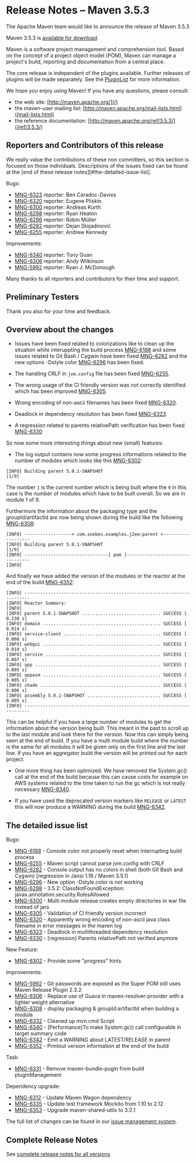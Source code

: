 <!-- 
 Licensed to the Apache Software Foundation (ASF) under one
 or more contributor license agreements.  See the NOTICE file
 distributed with this work for additional information
 regarding copyright ownership.  The ASF licenses this file
 to you under the Apache License, Version 2.0 (the
 "License"); you may not use this file except in compliance
 with the License.  You may obtain a copy of the License at

   http://www.apache.org/licenses/LICENSE-2.0

 Unless required by applicable law or agreed to in writing,
 software distributed under the License is distributed on an
 "AS IS" BASIS, WITHOUT WARRANTIES OR CONDITIONS OF ANY
 KIND, either express or implied.  See the License for the
 specific language governing permissions and limitations
 under the License.

 NOTE: For help with the syntax of this file, see:
 http://maven.apache.org/doxia/references/apt-format.html
-->

# Release Notes &#x2013; Maven 3.5.3

The Apache Maven team would like to announce the release of Maven 3.5.3

Maven 3.5.3 is [available for download][0].

Maven is a software project management and comprehension tool. Based on the concept of a project object model
(POM), Maven can manage a project's build, reporting and documentation from a central place.

The core release is independent of the plugins available. Further releases of plugins will be made separately.
See the [PluginList][1] for more information.

We hope you enjoy using Maven! If you have any questions, please consult:

- the web site: [http://maven.apache.org/](/)
- the maven-user mailing list: [http://maven.apache.org/mail-lists.html](/mail-lists.html)
- the reference documentation: [http://maven.apache.org/ref/3.5.3/](/ref/3.5.3/)


Reporters and Contributors of this release
------------------------------------------

We really value the contributions of these non committers, so this section
is focused on those individuals. Descriptions of the issues fixed can be
found at the [end of these release notes][#the-detailed-issue-list].

Bugs:

 * [MNG-6323] reporter: Ben Caradoc-Davies
 * [MNG-6320] reporter: Eugene Pliskin
 * [MNG-6300] reporter: Andreas Kurth
 * [MNG-6298] reporter: Ryan Heaton
 * [MNG-6296] reporter: Robin Müller
 * [MNG-6282] reporter: Dejan Stojadinović
 * [MNG-6255] reporter: Andrew Kennedy

Improvements:

 * [MNG-6340] reporter: Tony Guan
 * [MNG-6306] reporter: Andy Wilkinson
 * [MNG-5992] reporter: Ryan J. McDonough


Many thanks to all reporters and contributors for their time and support.

Preliminary Testers
-------------------

Thank you also for your time and feedback.

Overview about the changes
--------------------------

 * Issues have been fixed related to colorizations like to clean up the situation while interuppting 
   the build process [MNG-6188][MNG-6188] and some issues related to Git Bash / Cygwin 
   have been fixed [MNG-6282][MNG-6282] and the new options -Dstyle.color 
   [MNG-6296][MNG-6296] has been fixed.
   
 * The handling CRLF in `jvm.config` file has been fixed [MNG-6255][MNG-6255].

 * The wrong usage of the CI friendly version was not correctly identified which has been improved [MNG-6305][MNG-6305].

 * Wrong encoding of non-ascii filenames has been fixed [MNG-6320][MNG-6320].

 * Deadlock in dependency resolution has been fixed [MNG-6323][MNG-6323].

 * A regression related to parents relativePath verification has been fixed [MNG-6330][MNG-6330]

 So now some more interesting things about new (small) features:

 * The log output contains now some progress informations related to the number of modules
   which looks like this [MNG-6302][MNG-6302]:

```
[INFO] Building parent 5.0.1-SNAPSHOT                                     [1/9]
```

   The number `1` is the current number which is being built where the `9` 
   in this case is the number of modules which have to be built overall.
   So we are in module 1 of 9.


   Furthermore the information about the packaging type and the groupId/artifactId
   are now being shown during the build like the following [MNG-6308][MNG-6308]:

```
[INFO] ------------------< com.soebes.examples.j2ee:parent >-------------------
[INFO] Building parent 5.0.1-SNAPSHOT                                     [1/9]
[INFO] --------------------------------[ pom ]---------------------------------
[INFO]
```

  And finally we have added the version of the modules or the reactor at the 
  end of the build [MNG-6352][MNG-6352]:

```
[INFO] ------------------------------------------------------------------------
[INFO] Reactor Summary:
[INFO]
[INFO] parent 5.0.1-SNAPSHOT .............................. SUCCESS [  0.238 s]
[INFO] domain ............................................. SUCCESS [  0.014 s]
[INFO] service-client ..................................... SUCCESS [  0.008 s]
[INFO] webgui ............................................. SUCCESS [  0.010 s]
[INFO] service ............................................ SUCCESS [  0.007 s]
[INFO] app ................................................ SUCCESS [  0.005 s]
[INFO] appasm ............................................. SUCCESS [  0.005 s]
[INFO] shade .............................................. SUCCESS [  0.006 s]
[INFO] assembly 5.0.1-SNAPSHOT ............................ SUCCESS [  0.005 s]
[INFO] ------------------------------------------------------------------------
```

   This can be helpful if you have a large number of modules to get the
   information about the version being built. This meant in the past to scroll up
   to the last module and look there for the version. Now this can simply being
   seen at the end of build.  If you have a multi module build where the number is
   the same for all modules it will be given only on the first line and the last
   line. If you have an aggregator build the version will be printed out for each
   project.

 * One more thing has been optimized. We have removed the System.gc()
   call at the end of the build because this 
   can cause costs for example on AWS systems related to the time 
   taken to run the gc which is not really necessary [MNG-6340][MNG-6340].

 * If you have used the deprecated version markers like `RELEASE` or `LATEST` 
   this will now produce a WARNING during the build [MNG-6342][MNG-6342].

The detailed issue list
-----------------------

Bugs:

 * [MNG-6188] - Console color not properly reset when interrupting build process
 * [MNG-6255] - Maven script cannot parse jvm.config with CRLF
 * [MNG-6282] - Console output has no colors in shell (both Git Bash and Cygwin) \[regression in Jansi 1.16 / Maven 3.5.1\]
 * [MNG-6296] - New option -Dstyle.color is not working
 * [MNG-6298] - 3.5.2: ClassNotFoundException: javax.annotation.security.RolesAllowed
 * [MNG-6300] - Multi module release creates empty directories in war file instead of jars
 * [MNG-6305] - Validation of CI friendly version incorrect
 * [MNG-6320] - Apparently wrong encoding of non-ascii java class filename in error messages in the maven log
 * [MNG-6323] - Deadlock in multithreaded dependency resolution
 * [MNG-6330] - [regression] Parents relativePath not verified anymore

New Feature:

 * [MNG-6302] - Provide some "progress" hints

Improvements:

 * [MNG-5992] - Git passwords are exposed as the Super POM still uses Maven Release Plugin 2.3.2
 * [MNG-6306] - Replace use of Guava in maven-resolver-provider with a lighter weight alternative
 * [MNG-6308] - display packaging & groupId:artifactId when building a module
 * [MNG-6332] - Cleaned up mvn.cmd Script
 * [MNG-6340] - [Performance]To make System.gc() call configurable in target summary code
 * [MNG-6342] - Emit a WARNING about LATEST/RELEASE in parent
 * [MNG-6352] - Printout version information at the end of the build

Task:

 * [MNG-6331] - Remove maven-bundle-pugin from build pluginManagement

Dependency upgrade:

 * [MNG-6312] - Update Maven Wagon dependency
 * [MNG-6335] - Update test framework Mockito from 1.10 to 2.12
 * [MNG-6353] - Upgrade maven-shared-utils to 3.2.1



The full list of changes can be found in our [issue management system][4].

## Complete Release Notes

See [complete release notes for all versions][5]

[0]: ../../download.html
[1]: ../../plugins/index.html
[2]: http://maven.apache.org/
[4]: https://issues.apache.org/jira/secure/ReleaseNote.jspa?projectId=12316922&version=12341428
[5]: ../../docs/history.html
[maven-enforcer-plugin]: /enforcer/maven-enforcer-plugin/
[maven-resources-plugin]: /enforcer/maven-resources-plugin/
[maven-aether-provider]: /ref/3.5.3/maven-aether-provider/
[maven-compat]: /ref/3.5.3/maven-compat/
[maven-resolver]: /maven.apache.org/resolver/

[MNG-5992]: https://issues.apache.org/jira/browse/MNG-5992
[MNG-6188]: https://issues.apache.org/jira/browse/MNG-6188
[MNG-6255]: https://issues.apache.org/jira/browse/MNG-6255
[MNG-6282]: https://issues.apache.org/jira/browse/MNG-6282
[MNG-6296]: https://issues.apache.org/jira/browse/MNG-6296
[MNG-6298]: https://issues.apache.org/jira/browse/MNG-6298
[MNG-6300]: https://issues.apache.org/jira/browse/MNG-6300
[MNG-6302]: https://issues.apache.org/jira/browse/MNG-6302
[MNG-6305]: https://issues.apache.org/jira/browse/MNG-6305
[MNG-6306]: https://issues.apache.org/jira/browse/MNG-6306
[MNG-6308]: https://issues.apache.org/jira/browse/MNG-6308
[MNG-6312]: https://issues.apache.org/jira/browse/MNG-6312
[MNG-6320]: https://issues.apache.org/jira/browse/MNG-6320
[MNG-6323]: https://issues.apache.org/jira/browse/MNG-6323
[MNG-6330]: https://issues.apache.org/jira/browse/MNG-6330
[MNG-6331]: https://issues.apache.org/jira/browse/MNG-6331
[MNG-6332]: https://issues.apache.org/jira/browse/MNG-6332
[MNG-6335]: https://issues.apache.org/jira/browse/MNG-6335
[MNG-6340]: https://issues.apache.org/jira/browse/MNG-6340
[MNG-6342]: https://issues.apache.org/jira/browse/MNG-6342
[MNG-6352]: https://issues.apache.org/jira/browse/MNG-6352
[MNG-6353]: https://issues.apache.org/jira/browse/MNG-6353
